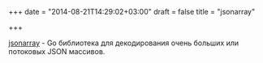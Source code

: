 +++
date = "2014-08-21T14:29:02+03:00"
draft = false
title = "jsonarray"

+++

<p><a href="https://github.com/tv42/jsonarray">jsonarray</a>&nbsp;- Go&nbsp;библиотека&nbsp;для декодирования очень больших&nbsp;или потоковых&nbsp;JSON массивов.</p>

